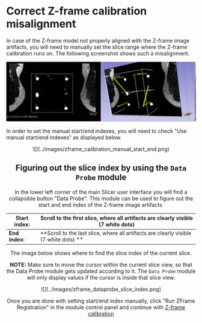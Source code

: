 # Correct Z-frame calibration misalignment

In case of the Z-frame model not properly aligned with the Z-frame image artifacts, you will need to manually set the slice range where the Z-frame calibration runs on. The following screenshot shows such a misalignment.

![](../images/zframe_misaligned.png)

In order to set the manual start/end indexes, you will need to check "Use manual start/end indexes" as displayed below.

<center>![](../images/zframe_calibration_manual_start_end.png)

## Figuring out the slice index by using the `Data Probe` module
In the lower left corner of the main Slicer user interface you will find a collapsible button "Data Probe". This module can be used to figure out the start and end index of the Z-frame image artifacts.

|Start index: |Scroll to the first slice, where all artifacts are clearly visible (7 white dots)|
|--|--|
|**End index:** | **Scroll to the last slice, where all artifacts are clearly visible (7 white dots) **|

The image below shows where to find the slice index of the current slice. 

**NOTE:** Make sure to move the cursor within the current slice view, so that the Data Probe module gets updated according to it. The `Data Probe` module will only display values if the cursor is inside that slice view.

<center>![](../images/zframe_dataprobe_slice_index.png)

Once you are done with setting start/end index manually, click "Run ZFrame Registration" in the module control panel and continue with [Z-frame calibration](zframe.md) 

